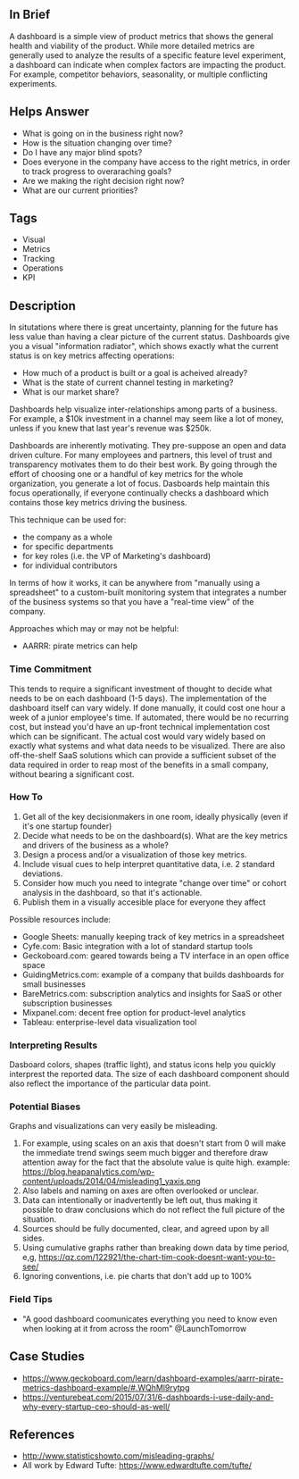 ## In Brief

A dashboard is a simple view of product metrics that shows the general health and viability of the product. While more detailed metrics are generally used to analyze the results of a specific feature level experiment, a dashboard can indicate when complex factors are impacting the product. For example, competitor behaviors, seasonality, or multiple conflicting experiments.

## Helps Answer
 * What is going on in the business right now?
 * How is the situation changing over time?
 * Do I have any major blind spots? 
 * Does everyone in the company have access to the right metrics, in order to track progress to overaraching goals?
 * Are we making the right decision right now?
 * What are our current priorities?

## Tags
 * Visual
 * Metrics
 * Tracking
 * Operations
 * KPI

## Description

In situtations where there is great uncertainty, planning for the future has less value than having a clear picture of the current status. Dashboards give you a visual "information radiator", which shows exactly what the current status is on key metrics affecting operations: 

* How much of a product is built or a goal is acheived already?
* What is the state of current channel testing in marketing? 
* What is our market share?

Dashboards help visualize inter-relationships among parts of a business. For example, a $10k investment in a channel may seem like a lot of money, unless if you knew that last year's revenue was $250k. 

Dashboards are inherently motivating. They pre-suppose an open and data driven culture. For many employees and partners, this level of trust and transparency motivates them to do their best work. By going through the effort of choosing one or a handful of key metrics for the whole organization, you generate a lot of focus. Dasboards help maintain this focus operationally, if everyone continually checks a dashboard which contains those key metrics driving the business. 

This technique can be used for:
* the company as a whole
* for specific departments
* for key roles (i.e. the VP of Marketing's dashboard)
* for individual contributors

In terms of how it works, it can be anywhere from  "manually using a spreadsheet" to a custom-built monitoring system that integrates a number of the business systems so that you have a "real-time view" of the company. 

Approaches which may or may not be helpful: 
* AARRR: pirate metrics can help 

### Time Commitment

This tends to require a significant investment of thought to decide what needs to be on each dashboard (1-5 days). The implementation of the dashboard itself can vary widely. If done manually, it could cost one hour a week of a junior employee's time. If automated, there would be no recurring cost, but instead you'd have an up-front technical implementation cost which can be significant. The actual cost would vary widely based on exactly what systems and what data needs to be visualized. There are also off-the-shelf SaaS solutions which can provide a sufficient subset of the data required in order to reap most of the benefits in a small company, without bearing a significant cost. 

### How To

1. Get all of the key decisionmakers in one room, ideally physically (even if it's one startup founder)
2. Decide what needs to be on the dashboard(s). What are the key metrics and drivers of the business as a whole? 
3. Design a process and/or a visualization of those key metrics. 
4. Include visual cues to help interpret quantitative data, i.e. 2 standard deviations. 
5. Consider how much you need to integrate "change over time" or cohort analysis in the dashboard, so that it's actionable. 
6. Publish them in a visually accesible place for everyone they affect

Possible resources include:
* Google Sheets: manually keeping track of key metrics in a spreadsheet
* Cyfe.com: Basic integration with a lot of standard startup tools
* Geckoboard.com: geared towards being a TV interface in an open office space
* GuidingMetrics.com: example of a company that builds dashboards for small businesses
* BareMetrics.com: subscription analytics and insights for SaaS or other subscription businesses
* Mixpanel.com: decent free option for product-level analytics
* Tableau: enterprise-level data visualization tool

### Interpreting Results

Dasboard colors, shapes (traffic light), and status icons help you quickly interprest the reported data. The size of each dashboard component should also reflect the importance of the particular data point. 

### Potential Biases

Graphs and visualizations can very easily be misleading. 
1. For example, using scales on an axis that doesn't start from 0 will make the immediate trend swings seem much bigger and therefore draw attention away for the fact that the absolute value is quite high. example: https://blog.heapanalytics.com/wp-content/uploads/2014/04/misleading1_yaxis.png
2. Also labels and naming on axes are often overlooked or unclear. 
3. Data can intentionally or inadvertently be left out, thus making it possible to draw conclusions which do not reflect the full picture of the situation. 
4. Sources should be fully documented, clear, and agreed upon by all sides.
5. Using cumulative graphs rather than breaking down data by time period, e,g, https://qz.com/122921/the-chart-tim-cook-doesnt-want-you-to-see/
6. Ignoring conventions, i.e. pie charts that don't add up to 100%

### Field Tips
 * "A good dashboard coomunicates everything you need to know even when looking at it from across the room" @LaunchTomorrow

## Case Studies
 * https://www.geckoboard.com/learn/dashboard-examples/aarrr-pirate-metrics-dashboard-example/#.WQhMl9rytpg
 * https://venturebeat.com/2015/07/31/6-dashboards-i-use-daily-and-why-every-startup-ceo-should-as-well/
 
## References
 * http://www.statisticshowto.com/misleading-graphs/
 * All work by Edward Tufte: https://www.edwardtufte.com/tufte/
